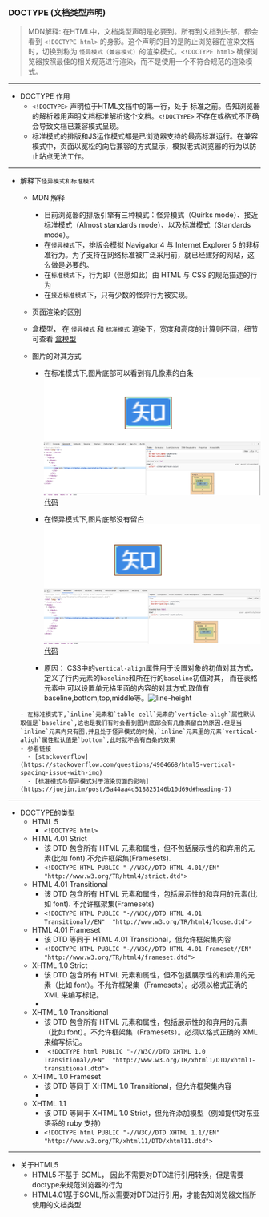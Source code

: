 ### DOCTYPE (文档类型声明)
> MDN解释: 在HTML中，文档类型声明是必要到。所有到文档到头部，都会看到 `<!DOCTYPE html>` 的身影。这个声明的目的是防止浏览器在渲染文档时，切换到称为 `怪异模式（兼容模式）`的渲染模式。`<!DOCTYPE html>` 确保浏览器按照最佳的相关规范进行渲染，而不是使用一个不符合规范的渲染模式。

---
- DOCTYPE 作用
   - `<!DOCTYPE>` 声明位于HTML文档中的第一行，处于<html> 标准之前。告知浏览器的解析器用声明文档标准解析这个文档。`<!DOCTYPE>` 不存在或格式不正确会导致文档已兼容模式呈现。
   - 标准模式的排版和JS运作模式都是已浏览器支持的最高标准运行。在兼容模式中，页面以宽松的向后兼容的方式显示，模拟老式浏览器的行为以防止站点无法工作。
  
---

- 解释下`怪异模式和标准模式`
  - MDN 解释 
    -  目前浏览器的排版引擎有三种模式：怪异模式（Quirks mode）、接近标准模式（Almost standards mode）、以及标准模式（Standards mode）。
    -  在`怪异模式`下，排版会模拟 Navigator 4 与 Internet Explorer 5 的非标准行为。为了支持在网络标准被广泛采用前，就已经建好的网站，这么做是必要的。
    -  在`标准模式`下，行为即（但愿如此）由 HTML 与 CSS 的规范描述的行为
    -  在`接近标准模式`下，只有少数的怪异行为被实现。
  -  页面渲染的区别
    -  盒模型， 在 `怪异模式` 和 `标准模式` 渲染下，宽度和高度的计算则不同，细节可查看 [盒模型](https://github.com/Sally-he/Learing/blob/master/css/盒模型.md)
    -  图片的对其方式
  
        - 在标准模式下,图片底部可以看到有几像素的白条  
     ![标准模式](https://github.com/Sally-he/Learing/blob/master/img/标准模式.png) [代码](https://github.com/Sally-he/Learing/blob/master/html/docutype_test.html)

        - 在怪异模式下,图片底部没有留白 
     ![怪异模式](https://github.com/Sally-he/Learing/blob/master/img/怪异模式.png) [代码](https://github.com/Sally-he/Learing/blob/master/html/docutype_test2.html)
       -  原因： CSS中的`vertical-align`属性用于设置对象的初值对其方式，定义了行内元素的`baseline`和所在行的`baseline`初值对其， 而在表格元素中,可以设置单元格里面的内容的对其方式,取值有baseline,bottom,top,middle等。![line-height](https://user-gold-cdn.xitu.io/2017/12/28/1609c3b844a0e9e9?imageView2/0/w/1280/h/960/format/webp/ignore-error/1)
  
      - 在标准模式下,`inline`元素和`table cell`元素的`verticle-aligh`属性默认取值是`baseline`,这也是我们有时会看到图片底部会有几像素留白的原因.但是当`inline`元素内只有图,并且处于怪异模式的时候,`inline`元素里的元素`vertical-aligh`属性默认值是`bottom`,此时就不会有白条的效果
      - 参看链接
        - [stackoverflow](https://stackoverflow.com/questions/4904668/html5-vertical-spacing-issue-with-img)
        - [标准模式与怪异模式对于渲染页面的影响](https://juejin.im/post/5a44aa4d518825146b10d69d#heading-7)
  
---

- DOCTYPE的类型
  - HTML 5
     -  `<!DOCTYPE html>` 
  -  HTML 4.01 Strict
     -  该 DTD 包含所有 HTML 元素和属性，但不包括展示性的和弃用的元素(比如 font).不允许框架集(Framesets).
     - `<!DOCTYPE HTML PUBLIC "-//W3C//DTD HTML 4.01//EN" "http://www.w3.org/TR/html4/strict.dtd">`
  -  HTML 4.01 Transitional
     - 该 DTD 包含所有 HTML 元素和属性，包括展示性的和弃用的元素(比如 font). 不允许框架集(Framesets)
     - `<!DOCTYPE HTML PUBLIC "-//W3C//DTD HTML 4.01 Transitional//EN"  "http://www.w3.org/TR/html4/loose.dtd">`
  -  HTML 4.01 Frameset
     - 该 DTD 等同于 HTML 4.01 Transitional，但允许框架集内容
     - `<!DOCTYPE HTML PUBLIC "-//W3C//DTD HTML 4.01 Frameset//EN"  "http://www.w3.org/TR/html4/frameset.dtd">`
  -  XHTML 1.0 Strict
     - 该 DTD 包含所有 HTML 元素和属性，但不包括展示性的和弃用的元素（比如 font）。不允许框架集（Framesets）。必须以格式正确的 XML 来编写标记。
     -  <!DOCTYPE html PUBLIC "-//W3C//DTD XHTML 1.0 Strict//EN"  "http://www.w3.org/TR/xhtml1/DTD/xhtml1-strict.dtd">
  -  XHTML 1.0 Transitional
     -  该 DTD 包含所有 HTML 元素和属性，包括展示性的和弃用的元素（比如 font）。不允许框架集（Framesets）。必须以格式正确的 XML 来编写标记。
     -  ` <!DOCTYPE html PUBLIC "-//W3C//DTD XHTML 1.0 Transitional//EN"  "http://www.w3.org/TR/xhtml1/DTD/xhtml1-transitional.dtd">`
  -  XHTML 1.0 Frameset 
     - 该 DTD 等同于 XHTML 1.0 Transitional，但允许框架集内容
     - <!DOCTYPE html PUBLIC "-//W3C//DTD XHTML 1.0 Frameset//EN"  "http://www.w3.org/TR/xhtml1/DTD/xhtml1-frameset.dtd">
  - XHTML 1.1
     -  该 DTD 等同于 XHTML 1.0 Strict，但允许添加模型（例如提供对东亚语系的 ruby 支持）
     - `<!DOCTYPE html PUBLIC "-//W3C//DTD XHTML 1.1//EN" "http://www.w3.org/TR/xhtml11/DTD/xhtml11.dtd">`
  
---
- 关于HTML5
  - HTML5 不基于 SGML， 因此不需要对DTD进行引用转换，但是需要doctype来规范浏览器的行为
  - HTML4.01基于SGML,所以需要对DTD进行引用，才能告知浏览器文档所使用的文档类型 